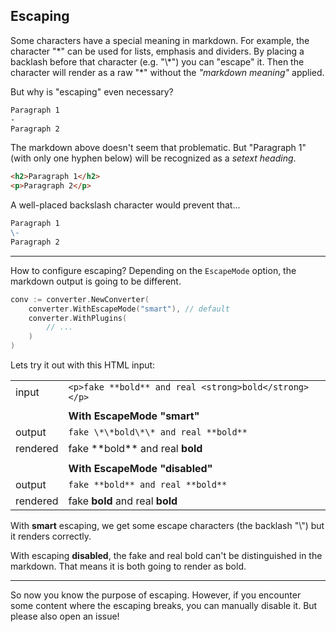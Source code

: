 ## Escaping

Some characters have a special meaning in markdown. For example, the character "\*" can be used for lists, emphasis and dividers. By placing a backlash before that character (e.g. "\\\*") you can "escape" it. Then the character will render as a raw "\*" without the _"markdown meaning"_ applied.

But why is "escaping" even necessary?

<!-- prettier-ignore -->
```md
Paragraph 1
-
Paragraph 2
```

The markdown above doesn't seem that problematic. But "Paragraph 1" (with only one hyphen below) will be recognized as a _setext heading_.

```html
<h2>Paragraph 1</h2>
<p>Paragraph 2</p>
```

A well-placed backslash character would prevent that...

<!-- prettier-ignore -->
```md
Paragraph 1
\-
Paragraph 2
```

---

How to configure escaping? Depending on the `EscapeMode` option, the markdown output is going to be different.

```go
conv := converter.NewConverter(
    converter.WithEscapeMode("smart"), // default
    converter.WithPlugins(
        // ...
    )
)
```

Lets try it out with this HTML input:

|          |                                                       |
| -------- | ----------------------------------------------------- |
| input    | `<p>fake **bold** and real <strong>bold</strong></p>` |
|          |                                                       |
|          | **With EscapeMode "smart"**                           |
| output   | `fake \*\*bold\*\* and real **bold**`                 |
| rendered | fake \*\*bold\*\* and real **bold**                   |
|          |                                                       |
|          | **With EscapeMode "disabled"**                        |
| output   | `fake **bold** and real **bold**`                     |
| rendered | fake **bold** and real **bold**                       |

With **smart** escaping, we get some escape characters (the backlash "\\") but it renders correctly.

With escaping **disabled**, the fake and real bold can't be distinguished in the markdown. That means it is both going to render as bold.

---

So now you know the purpose of escaping. However, if you encounter some content where the escaping breaks, you can manually disable it. But please also open an issue!
